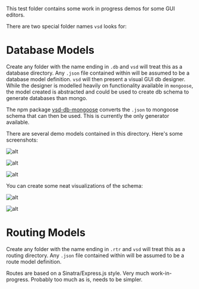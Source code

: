 This test folder contains some work in progress demos for some GUI editors. 

There are two special folder names `vsd` looks for:

# Database Models

Create any folder with the name ending in `.db` and `vsd` will treat this as a database directory.
Any `.json` file contained within will be assumed to be a database model definition.
`vsd` will then present a visual GUI db designer. While the designer is modelled heavily on
functionality available in `mongoose`, the model created is abstracted and could be used to
create db schema to generate databases than mongo.

The npm package [vsd-db-mongoose](https://www.npmjs.com/package/vsd-db-mongoose) converts
the `.json` to mongoose schema that can then be used. This is currently the only generator
available.

There are several demo models contained in this directory. Here's some screenshots:

![alt](https://raw.githubusercontent.com/davidjamesstone/vsd/gh-pages/images/db.png)

![alt](https://raw.githubusercontent.com/davidjamesstone/vsd/gh-pages/images/db1.png)

![alt](https://raw.githubusercontent.com/davidjamesstone/vsd/gh-pages/images/db2.png)

You can create some neat visualizations of the schema:

![alt](https://raw.githubusercontent.com/davidjamesstone/vsd/gh-pages/images/db3.png)

![alt](https://raw.githubusercontent.com/davidjamesstone/vsd/gh-pages/images/db4.png)



# Routing Models

Create any folder with the name ending in `.rtr` and `vsd` will treat this as a routing directory.
Any `.json` file contained within will be assumed to be a route model definition.

Routes are based on a Sinatra/Express.js style.
Very much work-in-progress. Probably too much as is, needs to be simpler.

